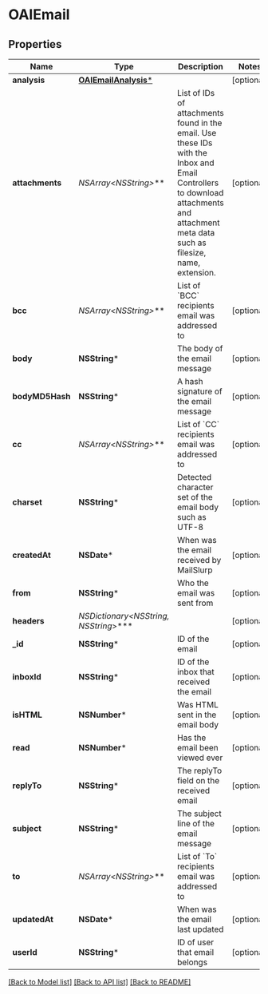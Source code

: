 # OAIEmail

## Properties
Name | Type | Description | Notes
------------ | ------------- | ------------- | -------------
**analysis** | [**OAIEmailAnalysis***](OAIEmailAnalysis.md) |  | [optional] 
**attachments** | **NSArray&lt;NSString*&gt;*** | List of IDs of attachments found in the email. Use these IDs with the Inbox and Email Controllers to download attachments and attachment meta data such as filesize, name, extension. | [optional] 
**bcc** | **NSArray&lt;NSString*&gt;*** | List of &#x60;BCC&#x60; recipients email was addressed to | [optional] 
**body** | **NSString*** | The body of the email message | [optional] 
**bodyMD5Hash** | **NSString*** | A hash signature of the email message | [optional] 
**cc** | **NSArray&lt;NSString*&gt;*** | List of &#x60;CC&#x60; recipients email was addressed to | [optional] 
**charset** | **NSString*** | Detected character set of the email body such as UTF-8 | [optional] 
**createdAt** | **NSDate*** | When was the email received by MailSlurp | [optional] 
**from** | **NSString*** | Who the email was sent from | [optional] 
**headers** | **NSDictionary&lt;NSString*, NSString*&gt;*** |  | [optional] 
**_id** | **NSString*** | ID of the email | [optional] 
**inboxId** | **NSString*** | ID of the inbox that received the email | [optional] 
**isHTML** | **NSNumber*** | Was HTML sent in the email body | [optional] 
**read** | **NSNumber*** | Has the email been viewed ever | [optional] 
**replyTo** | **NSString*** | The replyTo field on the received email | [optional] 
**subject** | **NSString*** | The subject line of the email message | [optional] 
**to** | **NSArray&lt;NSString*&gt;*** | List of &#x60;To&#x60; recipients email was addressed to | [optional] 
**updatedAt** | **NSDate*** | When was the email last updated | [optional] 
**userId** | **NSString*** | ID of user that email belongs | [optional] 

[[Back to Model list]](../README.md#documentation-for-models) [[Back to API list]](../README.md#documentation-for-api-endpoints) [[Back to README]](../README.md)


